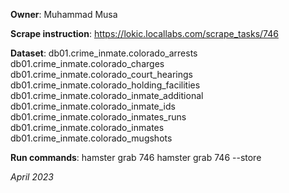 **Owner**: Muhammad Musa
 
**Scrape instruction**:  https://lokic.locallabs.com/scrape_tasks/746

**Dataset**:   db01.crime_inmate.colorado_arrests
               db01.crime_inmate.colorado_charges
               db01.crime_inmate.colorado_court_hearings
               db01.crime_inmate.colorado_holding_facilities
               db01.crime_inmate.colorado_inmate_additional
               db01.crime_inmate.colorado_inmate_ids
               db01.crime_inmate.colorado_inmates_runs
               db01.crime_inmate.colorado_inmates
               db01.crime_inmate.colorado_mugshots

**Run commands**: hamster grab 746
                  hamster grab 746 --store

_April 2023_
